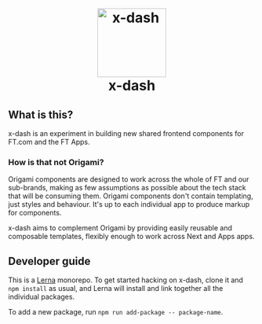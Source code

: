 <h1 align="center">
	<img src="https://avatars2.githubusercontent.com/t/2642512?s=280&v=4" width="140" alt="x-dash"><br>
	x-dash
</h1>

## What is this?

x-dash is an experiment in building new shared frontend components for FT.com and the FT Apps.

### How is that not Origami?

Origami components are designed to work across the whole of FT and our sub-brands, making as few assumptions as possible about the tech stack that will be consuming them. Origami components don't contain templating, just styles and behaviour. It's up to each individual app to produce markup for components.

x-dash aims to complement Origami by providing easily reusable and composable templates, flexibly enough to work across Next and Apps apps.

## Developer guide

This is a [Lerna](https://github.com/lerna/lerna) monorepo. To get started hacking on x-dash, clone it and `npm install` as usual, and Lerna will install and link together all the individual packages.

To add a new package, run `npm run add-package -- package-name`.
